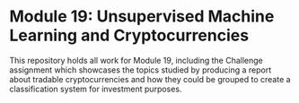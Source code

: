 # Module 19: Unsupervised Machine Learning and Cryptocurrencies

This repository holds all work for Module 19, including the Challenge assignment which showcases the topics studied by producing a report about tradable cryptocurrencies and how they could be grouped to create a classification system for investment purposes.